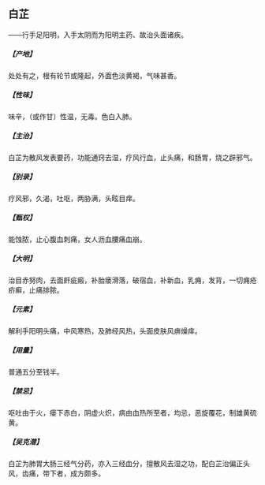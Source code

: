 ## 白芷

——行手足阳明，入手太阴而为阳明主药、故治头面诸疾。
##### 【产地】
处处有之，根有轮节或隆起，外面色淡黄褐，气味甚香。
##### 【性味】
味辛，（或作甘）性温，无毒。色白入肺。
##### 【主治】
白芷为散风发表要药，功能通窍去湿，疗风行血，止头痛，和肠胃，烧之辟邪气。
##### 【别录】
疗风邪，久渴，吐呕，两胁满，头眩目痒。
##### 【甄权】
能蚀脓，止心腹血刺痛，女人沥血腰痛血崩。
##### 【大明】
治目赤努肉，去面皯疵瘢，补胎瘘滑落，破宿血，补新血，乳痈，发背，一切痈疮疥癣，止痛排脓。
##### 【元素】
解利手阳明头痛，中风寒热，及肺经风热，头面皮肤风痹燥痒。
##### 【用量】
普通五分至钱半。
##### 【禁忌】
呕吐由于火，瘘下赤白，阴虚火炽，病由血热所至者，均忌，恶旋覆花，制雄黄硫黄。
##### 【吴克潜】
白芷为肺胃大肠三经气分药，亦入三经血分，擅散风去湿之功，配白芷治偏正头风，齿痛，带下者，成方颇多。